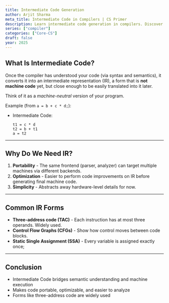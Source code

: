 ```yaml
---
title: Intermediate Code Generation
author: Arjit Sharma
meta_title: Intermediate Code in Compilers | CS Primer
description: Learn intermediate code generation in compilers. Discover how it bridges high-level code to machine code in CS.
series: ["compiler"]
categories: ["Core-CS"]
draft: false
year: 2025
---
```


## What Is Intermediate Code?

Once the compiler has understood your code (via syntax and semantics), it converts it into an intermediate representation (IR), a form that is **not machine code** yet, but close enough to be easily translated into it later.

Think of it as a *machine-neutral* version of your program.

Example (from `a = b + c * d;`):

- Intermediate Code:
    
    ```
    t1 = c * d
    t2 = b + t1
    a = t2
    ```

--- 

## Why Do We Need IR?

1. **Portability** - The same frontend (parser, analyzer) can target multiple machines via different backends.
2. **Optimization** - Easier to perform code improvements on IR before generating final machine code.
3. **Simplicity** - Abstracts away hardware-level details for now.

---

## Common IR Forms

- **Three-address code (TAC)** - Each instruction has at most three operands. Widely used.
- **Control Flow Graphs (CFGs)** - Show how control moves between code blocks.
- **Static Single Assignment (SSA)** - Every variable is assigned exactly once;

---

## Conclusion

- Intermediate Code bridges semantic understanding and machine execution
- Makes code portable, optimizable, and easier to analyze
- Forms like three-address code are widely used